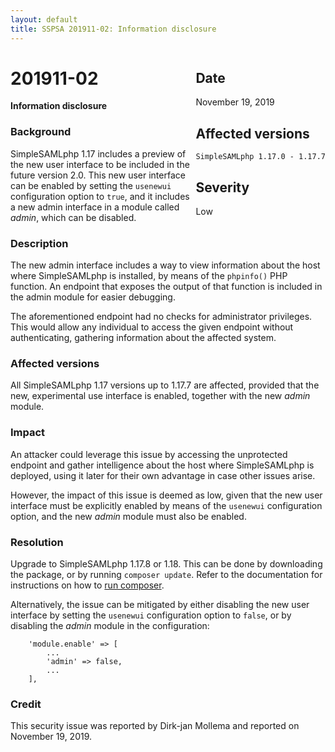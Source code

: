```yaml
---
layout: default
title: SSPSA 201911-02: Information disclosure
---
```


<aside><div class="sidebar-warning" style="float: right;">
<h2>Date</h2>
November 19, 2019
<h2>Affected versions</h2>
<code>SimpleSAMLphp 1.17.0 - 1.17.7</code><br/>
<h2>Severity</h2>
Low
</div></aside>

# 201911-02

**Information disclosure**

### Background

SimpleSAMLphp 1.17 includes a preview of the new user interface to be included in the future version 2.0. This new user
interface can be enabled by setting the `usenewui` configuration option to `true`, and it includes a new admin interface
in a module called _admin_, which can be disabled.

### Description

The new admin interface includes a way to view information about the host where SimpleSAMLphp is installed, by means of
the `phpinfo()` PHP function. An endpoint that exposes the output of that function is included in the admin module for
easier debugging.

The aforementioned endpoint had no checks for administrator privileges. This would allow any individual
to access the given endpoint without authenticating, gathering information about the affected system.

### Affected versions

All SimpleSAMLphp 1.17 versions up to 1.17.7 are affected, provided that the new, experimental use interface is enabled,
together with the new _admin_ module.

### Impact

An attacker could leverage this issue by accessing the unprotected endpoint and gather intelligence about the host where
SimpleSAMLphp is deployed, using it later for their own advantage in case other issues arise.

However, the impact of this issue is deemed as low, given that the new user interface must be explicitly enabled by
means of the `usenewui` configuration option, and the new _admin_ module must also be enabled.

### Resolution

Upgrade to SimpleSAMLphp 1.17.8 or 1.18. This can be done by downloading the package, or by running `composer update`.
Refer to the documentation for instructions on how to
[run composer](https://simplesamlphp.org/docs/stable/simplesamlphp-install-repo).

Alternatively, the issue can be mitigated by either disabling the new user interface by setting the `usenewui`
configuration option to `false`, or by disabling the _admin_ module in the configuration:

```
    'module.enable' => [
        ...
        'admin' => false,
        ...
    ],
```

### Credit

This security issue was reported  by Dirk-jan Mollema and reported on November 19, 2019.
